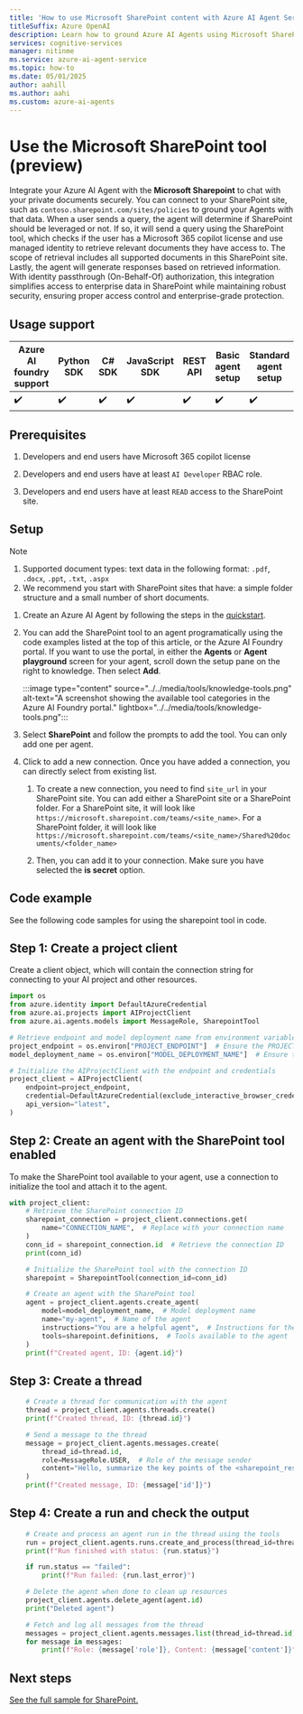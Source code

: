 ```yaml
---
title: 'How to use Microsoft SharePoint content with Azure AI Agent Service'
titleSuffix: Azure OpenAI
description: Learn how to ground Azure AI Agents using Microsoft SharePoint content.
services: cognitive-services
manager: nitinme
ms.service: azure-ai-agent-service
ms.topic: how-to
ms.date: 05/01/2025
author: aahill
ms.author: aahi
ms.custom: azure-ai-agents
---
```

# Use the Microsoft SharePoint tool (preview)

Integrate your Azure AI Agent with the **Microsoft Sharepoint** to chat with your private documents securely. You can connect to your SharePoint site, such as `contoso.sharepoint.com/sites/policies` to ground your Agents with that data. When a user sends a query, the agent will determine if SharePoint should be leveraged or not. If so, it will send a query using the SharePoint tool, which checks if the user has a Microsoft 365 copilot license and use managed identity to retrieve relevant documents they have access to. The scope of retrieval includes all supported documents in this SharePoint site. Lastly, the agent will generate responses based on retrieved information. With identity passthrough (On-Behalf-Of) authorization, this integration simplifies access to enterprise data in SharePoint while maintaining robust security, ensuring proper access control and enterprise-grade protection. 

## Usage support

|Azure AI foundry support  | Python SDK |	C# SDK | JavaScript SDK | REST API |Basic agent setup | Standard agent setup |
|---------|---------|---------|---------|---------|---------|---------|
| ✔️ | ✔️ | ✔️ | ✔️ | ✔️ | ✔️ | ✔️ |

## Prerequisites
1. Developers and end users have Microsoft 365 copilot license

1. Developers and end users have at least `AI Developer` RBAC role. 

1. Developers and end users have at least `READ` access to the SharePoint site.

## Setup  

> [!NOTE]
> 1. Supported document types: text data in the following format: `.pdf`, `.docx`, `.ppt`, `.txt`, `.aspx` 
> 2. We recommend you start with SharePoint sites that have: a simple folder structure and a small number of short documents. 

1. Create an Azure AI Agent by following the steps in the [quickstart](../../quickstart.md).

1. You can add the SharePoint tool to an agent programatically using the code examples listed at the top of this article, or the Azure AI Foundry portal. If you want to use the portal, in either the **Agents** or **Agent playground** screen for your agent, scroll down the setup pane on the right to knowledge. Then select **Add**.

   :::image type="content" source="../../media/tools/knowledge-tools.png" alt-text="A screenshot showing the available tool categories in the Azure AI Foundry portal." lightbox="../../media/tools/knowledge-tools.png":::

1. Select **SharePoint** and follow the prompts to add the tool. You can only add one per agent.

1. Click to add a new connection. Once you have added a connection, you can directly select from existing list.
   1. To create a new connection, you need to find `site_url` in your SharePoint site. You can add either a SharePoint site or a SharePoint folder. For a SharePoint site, it will look like `https://microsoft.sharepoint.com/teams/<site_name>`. For a SharePoint folder, it will look like `https://microsoft.sharepoint.com/teams/<site_name>/Shared%20documents/<folder_name>`

   1. Then, you can add it to your connection. Make sure you have selected the **is secret** option.

## Code example

See the following code samples for using the sharepoint tool in code. 

## Step 1: Create a project client

Create a client object, which will contain the connection string for connecting to your AI project and other resources.

```python
import os
from azure.identity import DefaultAzureCredential
from azure.ai.projects import AIProjectClient
from azure.ai.agents.models import MessageRole, SharepointTool

# Retrieve endpoint and model deployment name from environment variables
project_endpoint = os.environ["PROJECT_ENDPOINT"]  # Ensure the PROJECT_ENDPOINT environment variable is set
model_deployment_name = os.environ["MODEL_DEPLOYMENT_NAME"]  # Ensure the MODEL_DEPLOYMENT_NAME environment variable is set

# Initialize the AIProjectClient with the endpoint and credentials
project_client = AIProjectClient(
    endpoint=project_endpoint,
    credential=DefaultAzureCredential(exclude_interactive_browser_credential=False),  # Use Azure Default Credential for authentication
    api_version="latest",
)
```

## Step 2: Create an agent with the SharePoint tool enabled

To make the SharePoint tool available to your agent, use a connection to initialize the tool and attach it to the agent.

```python
with project_client:
    # Retrieve the SharePoint connection ID
    sharepoint_connection = project_client.connections.get(
        name="CONNECTION_NAME",  # Replace with your connection name
    )
    conn_id = sharepoint_connection.id  # Retrieve the connection ID
    print(conn_id)

    # Initialize the SharePoint tool with the connection ID
    sharepoint = SharepointTool(connection_id=conn_id)

    # Create an agent with the SharePoint tool
    agent = project_client.agents.create_agent(
        model=model_deployment_name,  # Model deployment name
        name="my-agent",  # Name of the agent
        instructions="You are a helpful agent",  # Instructions for the agent
        tools=sharepoint.definitions,  # Tools available to the agent
    )
    print(f"Created agent, ID: {agent.id}")
```

## Step 3: Create a thread

```python
    # Create a thread for communication with the agent
    thread = project_client.agents.threads.create()
    print(f"Created thread, ID: {thread.id}")

    # Send a message to the thread
    message = project_client.agents.messages.create(
        thread_id=thread.id,
        role=MessageRole.USER,  # Role of the message sender
        content="Hello, summarize the key points of the <sharepoint_resource_document>",  # Message content
    )
    print(f"Created message, ID: {message['id']}")
```

## Step 4: Create a run and check the output

```python
    # Create and process an agent run in the thread using the tools
    run = project_client.agents.runs.create_and_process(thread_id=thread.id, agent_id=agent.id)
    print(f"Run finished with status: {run.status}")

    if run.status == "failed":
        print(f"Run failed: {run.last_error}")

    # Delete the agent when done to clean up resources
    project_client.agents.delete_agent(agent.id)
    print("Deleted agent")

    # Fetch and log all messages from the thread
    messages = project_client.agents.messages.list(thread_id=thread.id)
    for message in messages:
        print(f"Role: {message['role']}, Content: {message['content']}")
```

## Next steps

[See the full sample for SharePoint.](https://github.com/Azure/azure-sdk-for-python/blob/main/sdk/ai/azure-ai-projects/samples/agents/sample_agents_sharepoint.py)
